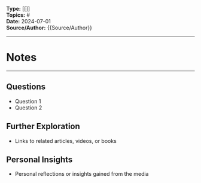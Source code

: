 **Type:** [[]]  
**Topics:** #  
**Date:** 2024-07-01  
**Source/Author:** {{Source/Author}}  

---
# Notes



---

## Questions
- Question 1
- Question 2

## Further Exploration
- Links to related articles, videos, or books

## Personal Insights
- Personal reflections or insights gained from the media
